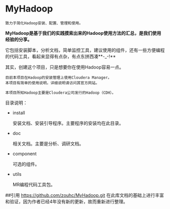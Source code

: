 # MyHadoop

    致力于简化Hadoop安装、配置、管理和使用。

**MyHadoop是基于我们的实践摸索出来的Hadoop使用方法的汇总，是我们使用经验的分享。**

它包括安装脚本，分析文档，简单监控工具，建议使用的组件，还有一些方便编程的代码工具，看起来显得有点杂，有点东拼西凑**-_-!**

其实，创建这个项目，只是想要你在使用Hadoop容易一点。


    目前本项目在Hadoop的安装管理上使用Cloudera Manager。
    本项目有简单的使用说明，详细说明请访问其官方网站。
    
    本项目所知Hadoop主要是Cloudera公司发行的Hadoop（CDH）。


目录说明：

* install
    
    安装文档、安装引导程序。主要程序的安装均在此目录。    

* doc

    相关文档。主要是分析、调研文档。

* component

    可选的组件。

* utils

    MR编程代码工具包。

##引用
    https://github.com/zouhc/MyHadoop.git 在此库文档的基础上进行丰富和验证，因为作者已经4年没有新的更新，故而重新进行整理。
